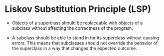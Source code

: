 # Liskov Substitution Principle (LSP)

- Objects of a superclass should be replaceable with objects of a subclass without affecting the correctness of the program.

- A subclass should be able to stand in for its superclass without causing errors. This means that subclasses should not override the behavior of the superclass in a way that changes the expected outcome.
